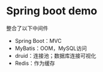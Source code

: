 # Spring boot demo

整合了以下中间件
- Spring Boot：MVC
- MyBatis：OOM，MySQL访问
- druid：连接池；数据库连接可视化
- Redis：作为缓存